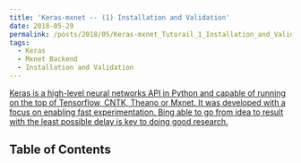 ```yaml
---
title: 'Keras-mxnet -- (1) Installation and Validation'
date: 2018-05-29
permalink: /posts/2018/05/Keras-mxnet_Tutorail_1_Installation_and_Validation/
tags:
  - Keras
  - Mxnet Backend
  - Installation and Validation
---
```


[Keras is a high-level neural networks API in Python and capable of running on the top of Tensorflow, CNTK, Theano or Mxnet. It was developed with a focus on enabling fast experimentation. Bing able to go from idea to result with the least possible delay is key to doing good research.](https://keras.io/)

## Table of Contents
